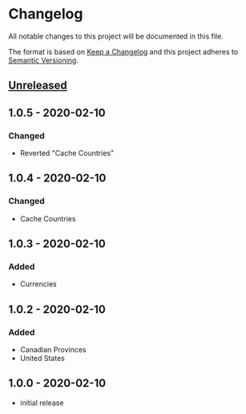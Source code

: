 # Changelog

All notable changes to this project will be documented in this file.

The format is based on [Keep a Changelog](http://keepachangelog.com/en/1.0.0/)
and this project adheres to [Semantic Versioning](http://semver.org/spec/v2.0.0.html).

## [Unreleased]

## 1.0.5 - 2020-02-10

### Changed

- Reverted "Cache Countries"

## 1.0.4 - 2020-02-10

### Changed

- Cache Countries

## 1.0.3 - 2020-02-10

### Added

- Currencies

## 1.0.2 - 2020-02-10

### Added

- Canadian Provinces
- United States

## 1.0.0 - 2020-02-10

- initial release

[Unreleased]: https://github.com/kodekeep/sushi-countries/compare/master...develop

